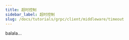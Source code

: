 ```yaml
---
title: 超时控制
sidebar_label: 超时控制
slug: /docs/tutorials/grpc/client/middleware/timeout
---
```

balala...